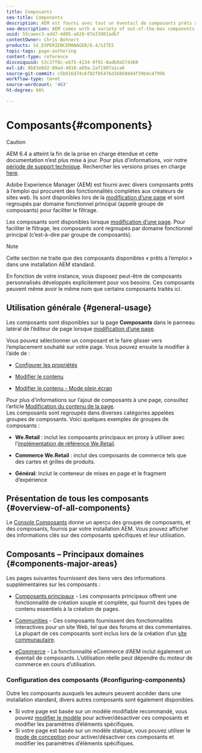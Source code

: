 ```yaml
---
title: Composants
seo-title: Components
description: AEM est fourni avec tout un éventail de composants prêts à l’emploi qui procurent des fonctionnalités complètes aux créateurs de sites Web.
seo-description: AEM comes with a variety of out-of-the-box components that provide comprehensive functionality for website authors
uuid: 55caeec3-add7-4d05-a620-07e33901adb7
contentOwner: Chris Bohnert
products: SG_EXPERIENCEMANAGER/6.4/SITES
topic-tags: page-authoring
content-type: reference
discoiquuid: 53c37f8c-eb75-4134-9f91-8adb0a574360
exl-id: 8b83e8d2-09ad-4010-a69a-2af1907a1ca6
source-git-commit: c5b816d74c6f02f85476d16868844f39b4c47996
workflow-type: tm+mt
source-wordcount: '463'
ht-degree: 66%

---
```


# Composants{#components}

>[!CAUTION]
>
>AEM 6.4 a atteint la fin de la prise en charge étendue et cette documentation n’est plus mise à jour. Pour plus d’informations, voir notre [période de support technique](https://helpx.adobe.com/fr/support/programs/eol-matrix.html). Rechercher les versions prises en charge [here](https://experienceleague.adobe.com/docs/?lang=fr).

Adobe Experience Manager (AEM) est fourni avec divers composants prêts à l’emploi qui procurent des fonctionnalités complètes aux créateurs de sites web. Ils sont disponibles lors de la [modification d’une page](/help/sites-authoring/editing-content.md) et sont regroupés par domaine fonctionnel principal (appelé groupe de composants) pour faciliter le filtrage.

Les composants sont disponibles lorsque [modification d’une page](/help/sites-authoring/editing-content.md). Pour faciliter le filtrage, les composants sont regroupés par domaine fonctionnel principal (c’est-à-dire par groupe de composants).

>[!NOTE]
>
>Cette section ne traite que des composants disponibles « prêts à l’emploi » dans une installation AEM standard.
>
>En fonction de votre instance, vous disposez peut-être de composants personnalisés développés explicitement pour vos besoins. Ces composants peuvent même avoir le même nom que certains composants traités ici.

## Utilisation générale {#general-usage}

Les composants sont disponibles sur la page **Composants** dans le panneau latéral de l’éditeur de page lorsque [modification d’une page](/help/sites-authoring/editing-content.md).

Vous pouvez sélectionner un composant et le faire glisser vers l’emplacement souhaité sur votre page. Vous pouvez ensuite la modifier à l’aide de :

* [Configurer les propriétés](/help/sites-authoring/editing-page-properties.md)
* [Modifier le contenu](/help/sites-authoring/editing-content.md)

* [Modifier le contenu - Mode plein écran](/help/sites-authoring/editing-content.md#edit-content-full-screen-mode)

Pour plus d’informations sur l’ajout de composants à une page, consultez l’article [Modification du contenu de la page](/help/sites-authoring/editing-content.md).\
Les composants sont regroupés dans diverses catégories appelées groupes de composants. Voici quelques exemples de groupes de composants :

* **We.Retail** : inclut les composants principaux en proxy à utiliser avec l’[implémentation de référence We.Retail](/help/sites-developing/we-retail.md).

* **Commerce We.Retail** : inclut des composants de commerce tels que des cartes et grilles de produits.

* **Général**: Inclut le conteneur de mises en page et le fragment d’expérience

## Présentation de tous les composants {#overview-of-all-components}

Le [Console Composants](/help/sites-authoring/default-components-console.md) donne un aperçu des groupes de composants, et des composants, fournis par votre installation AEM. Vous pouvez afficher des informations clés sur des composants spécifiques et leur utilisation.

## Composants – Principaux domaines {#components-major-areas}

Les pages suivantes fournissent des liens vers des informations supplémentaires sur les composants :

* [Composants principaux](https://experienceleague.adobe.com/docs/experience-manager-core-components/using/introduction.html?lang=fr) - Les composants principaux offrent une fonctionnalité de création souple et complète, qui fournit des types de contenu essentiels à la création de pages.

* [Communities](/help/communities/author-communities.md) - Ces composants fournissent des fonctionnalités interactives pour un site Web, tel que des forums et des commentaires. La plupart de ces composants sont inclus lors de la création d’un [site communautaire](/help/communities/overview.md).

* [eCommerce](/help/sites-administering/ecommerce.md) - La fonctionnalité eCommerce d’AEM inclut également un éventail de composants. L’utilisation réelle peut dépendre du moteur de commerce en cours d’utilisation.

### Configuration des composants {#configuring-components}

Outre les composants auxquels les auteurs peuvent accéder dans une installation standard, divers autres composants sont également disponibles.

* Si votre page est basée sur un modèle modifiable recommandé, vous pouvez [modifier le modèle](/help/sites-authoring/templates.md) pour activer/désactiver ces composants et modifier les paramètres d’éléments spécifiques.
* Si votre page est basée sur un modèle statique, vous pouvez utiliser le [mode de conception](/help/sites-authoring/default-components-designmode.md#enable-disable-components) pour activer/désactiver ces composants et modifier les paramètres d’éléments spécifiques.
